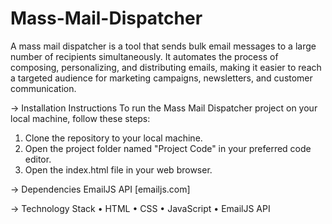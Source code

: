 # Mass-Mail-Dispatcher
 A mass mail dispatcher is a tool that sends bulk email messages to a large number of recipients simultaneously. It automates the process of composing, personalizing, and distributing emails, making it easier to reach a targeted audience for marketing campaigns, newsletters, and customer communication.

-> Installation Instructions
   To run the Mass Mail Dispatcher project on your local machine, follow these steps:
   1. Clone the repository to your local machine.
   2. Open the project folder named "Project Code" in your preferred code editor.
   3. Open the index.html file in your web browser.

-> Dependencies 
   EmailJS API [emailjs.com]

-> Technology Stack
 • HTML
 • CSS
 • JavaScript
 • EmailJS API
